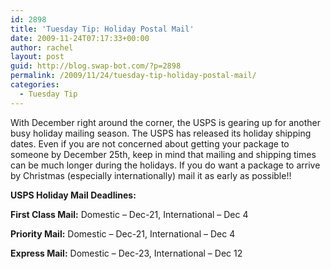```yaml
---
id: 2898
title: 'Tuesday Tip: Holiday Postal Mail'
date: 2009-11-24T07:17:33+00:00
author: rachel
layout: post
guid: http://blog.swap-bot.com/?p=2898
permalink: /2009/11/24/tuesday-tip-holiday-postal-mail/
categories:
  - Tuesday Tip
---
```

With December right around the corner, the USPS is gearing up for another busy holiday mailing season. The USPS has released its holiday shipping dates. Even if you are not concerned about getting your package to someone by December 25th, keep in mind that mailing and shipping times can be much longer during the holidays. If you do want a package to arrive by Christmas (especially internationally) mail it as early as possible!!

**USPS Holiday Mail Deadlines:**

**First Class Mail:** Domestic &#8211; Dec-21, International &#8211; Dec 4
  
**Priority Mail:** Domestic &#8211; Dec-21, International &#8211; Dec 4
  
**Express Mail:** Domestic &#8211; Dec-23, International &#8211; Dec 12